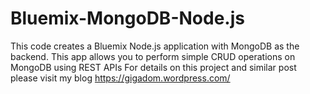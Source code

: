 Bluemix-MongoDB-Node.js
===
This code creates a Bluemix Node.js application with MongoDB as the backend. This app allows you to perform simple CRUD operations on MongoDB using REST APIs
For details on this project and similar post please visit  my blog https://gigadom.wordpress.com/
